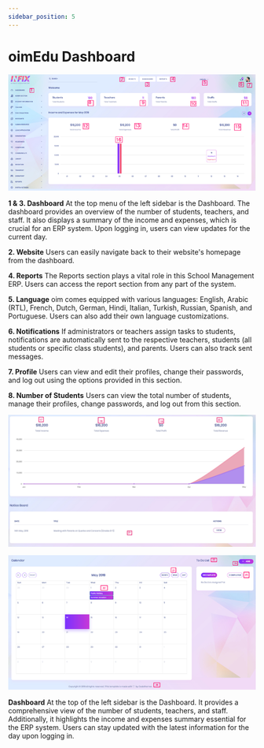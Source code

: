 ```yaml
---
sidebar_position: 5
---
```


# oimEdu Dashboard


![oimEdu Dashboard](../static/dashboard.png)

**1 & 3. Dashboard**
At the top menu of the left sidebar is the Dashboard. The dashboard provides an overview of the number of students, teachers, and staff. It also displays a summary of the income and expenses, which is crucial for an ERP system. Upon logging in, users can view updates for the current day.

**2. Website**
Users can easily navigate back to their website's homepage from the dashboard.

**4. Reports**
The Reports section plays a vital role in this School Management ERP. Users can access the report section from any part of the system.

**5. Language**
oim comes equipped with various languages: English, Arabic (RTL), French, Dutch, German, Hindi, Italian, Turkish, Russian, Spanish, and Portuguese. Users can also add their own language customizations.

**6. Notifications**
If administrators or teachers assign tasks to students, notifications are automatically sent to the respective teachers, students (all students or specific class students), and parents. Users can also track sent messages.

**7. Profile**
Users can view and edit their profiles, change their passwords, and log out using the options provided in this section.

**8. Number of Students**
Users can view the total number of students, manage their profiles, change passwords, and log out from this section.

![oimEdu Dashboard](../static/chart.png)

![oimEdu Dashboard](../static/calendar.png)

**Dashboard**
At the top of the left sidebar is the Dashboard. It provides a comprehensive view of the number of students, teachers, and staff. Additionally, it highlights the income and expenses summary essential for the ERP system. Users can stay updated with the latest information for the day upon logging in. 